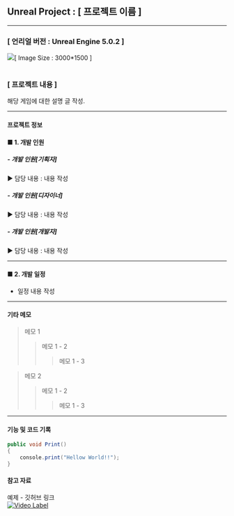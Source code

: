 <h2>Unreal Project : [ 프로젝트 이름 ]</h2>

---
<h3>[ 언리얼 버전 : Unreal Engine 5.0.2 ]</h3>
<img src="https://user-images.githubusercontent.com/62154896/172308038-90010152-96ae-4c0d-aa72-b7f2beaf6162.PNG"/>[ Image Size : 3000*1500 ]<br><br>


<h3>[ 프로젝트 내용 ]</h3>
해당 게임에 대한 설명 글 작성.


<br>

---
<h4>프로젝트 정보 </h4>

<h4>■ 1. 개발 인원</h4>

<h5>- 개발 인원[기획자]</h5>
▶ 담당 내용 : 내용 작성

<h5>- 개발 인원[디자이너]</h5>
▶ 담당 내용 : 내용 작성

<h5>- 개발 인원[개발자]</h5>
▶ 담당 내용 : 내용 작성

---

<h4>■  2. 개발 일정</h4>

- 일정 내용 작성 <br>

---

<h4> 기타 메모 </h4>

> 메모 1
>> 메모 1 - 2
>>> 메모 1 - 3

> 메모 2
>> 메모 1 - 2
>>> 메모 1 - 3
---

<h4> 기능 및 코드 기록 </h4>

```C#
public void Print()
{
	console.print("Hellow World!!");
}
```

<h4> 참고 자료 </h4>

예제 - 깃허브 링크<br>
[![Video Label](http://img.youtube.com/vi/uLR1RNqJ1Mw/0.jpg)](https://youtu.be/uLR1RNqJ1Mw?t=0s)
